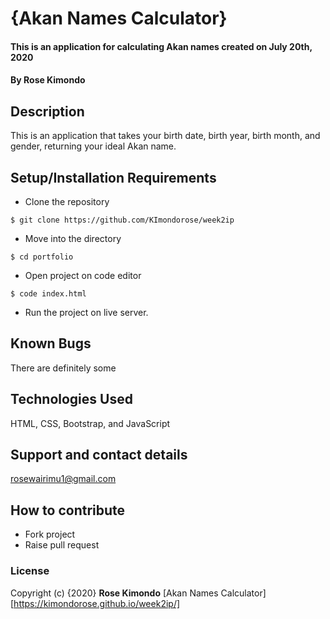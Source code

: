 # {Akan Names Calculator}

#### This is an application for calculating Akan names created on July 20th, 2020 

#### By **Rose Kimondo**

## Description
This is an application that takes your birth date, birth year, birth month, and gender, returning your ideal Akan name. 

## Setup/Installation Requirements
* Clone the repository
```
$ git clone https://github.com/KImondorose/week2ip 
```
* Move into the directory 
```
$ cd portfolio 
```
* Open project on code editor 
```
$ code index.html
```
* Run the project on live server. 

## Known Bugs
There are definitely some 

## Technologies Used
HTML, CSS, Bootstrap, and JavaScript

## Support and contact details
rosewairimu1@gmail.com

## How to contribute
* Fork project
* Raise pull request 

### License
Copyright (c) {2020} **Rose Kimondo**
[Akan Names Calculator][https://kimondorose.github.io/week2ip/]